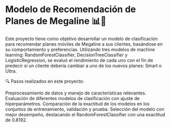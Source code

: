 # Modelo de Recomendación de Planes de Megaline 📊🤖
Este proyecto tiene como objetivo desarrollar un modelo de clasificación para recomendar planes móviles de Megaline a sus clientes, basándose en su comportamiento y preferencias. Utilizando tres modelos de machine learning: RandomForestClassifier, DecisionTreeClassifier y LogisticRegression, se evaluó el rendimiento de cada uno con el fin de predecir si un cliente debería cambiar a uno de los nuevos planes: Smart o Ultra.

🔍 Pasos realizados en este proyecto:

Preprocesamiento de datos y manejo de características relevantes.
Evaluación de diferentes modelos de clasificación con ajuste de hiperparámetros.
Comparación de la exactitud de los modelos en los conjuntos de entrenamiento, validación y prueba.
Selección del modelo con mejor desempeño, destacando el RandomForestClassifier con una exactitud de 0.8192.
